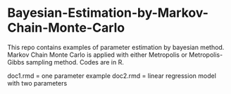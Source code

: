 # Bayesian-Estimation-by-Markov-Chain-Monte-Carlo
This repo contains examples of parameter estimation by bayesian method. Markov Chain Monte Carlo is applied with either Metropolis or Metropolis-Gibbs sampling method. Codes are in R.

doc1.rmd = one parameter example
doc2.rmd = linear regression model with two parameters
